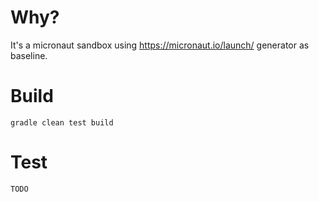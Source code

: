 # Why?
It's a micronaut sandbox using https://micronaut.io/launch/ generator as baseline.

# Build
```
gradle clean test build
```

# Test
```
TODO
```